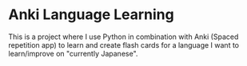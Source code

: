 # Anki Language Learning
This is a project where I use Python in combination with Anki (Spaced repetition app) to learn and create flash cards for a language I want to learn/improve on "currently Japanese".

